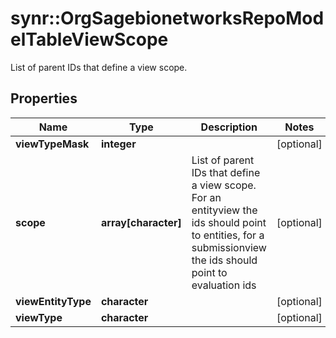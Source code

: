 # synr::OrgSagebionetworksRepoModelTableViewScope

List of parent IDs that define a view scope.

## Properties
Name | Type | Description | Notes
------------ | ------------- | ------------- | -------------
**viewTypeMask** | **integer** |  | [optional] 
**scope** | **array[character]** | List of parent IDs that define a view scope. For an entityview the ids should point to entities, for a submissionview the ids should point to evaluation ids | [optional] 
**viewEntityType** | **character** |  | [optional] 
**viewType** | **character** |  | [optional] 


